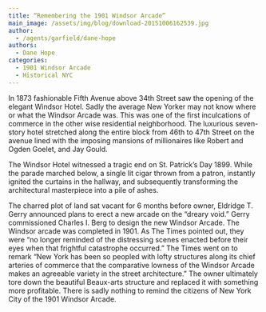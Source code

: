 ```yaml
---
title: “Remembering the 1901 Windsor Arcade”
main_image: /assets/img/blog/download-20151006162539.jpg
author:
  - /agents/garfield/dane-hope
authors:
  - Dane Hope
categories:
  - 1901 Windsor Arcade
  - Historical NYC
---
```

<p>In 1873 fashionable Fifth Avenue above 34th Street saw the opening of the elegant Windsor Hotel.  Sadly the average New Yorker may not know where or what the Windsor Arcade was.  This was one of the first inculcations of commerce in the other wise residential neighborhood.  The luxurious seven-story hotel stretched along the entire block from 46th to 47th Street on the avenue lined with the imposing mansions of millionaires like Robert and Ogden Goelet, and Jay Gould.
</p><p>The Windsor Hotel witnessed a tragic end on St. Patrick’s Day 1899.  While the parade marched below, a single lit cigar thrown from a patron, instantly ignited the curtains in the hallway, and subsequently transforming the architectural masterpiece into a pile of ashes.<br>
</p><p>The charred plot of land sat vacant for 6 months before owner, Eldridge T. Gerry announced plans to erect a new arcade on the “dreary void.”  Gerry commissioned Charles I. Berg to design the new Windsor Arcade.  The Windsor arcade was completed in 1901.   As The Times pointed out, they were “no longer reminded of the distressing scenes enacted before their eyes when that frightful catastrophe occurred.”  The Times went on to remark “New York has been so peopled with lofty structures along its chief arteries of commerce that the comparative lowness of the Windsor Arcade makes an agreeable variety in the street architecture.”  The owner ultimately tore down the beautiful Beaux-arts structure and replaced it with something more profitable. There is sadly nothing to remind the citizens of New York City of the 1901 Windsor Arcade.<span></span><br>
</p>